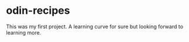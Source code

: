 # odin-recipes
This was my first project. A learning curve for sure but looking forward to learning more. 